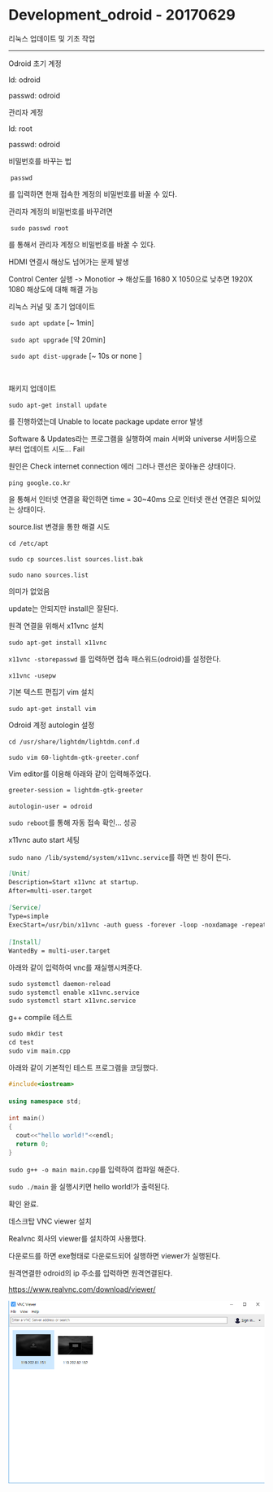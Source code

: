 # Development_odroid - 20170629



리눅스 업데이트 및 기초 작업
________________________________________________



Odroid 초기 계정

Id: odroid

passwd: odroid



관리자 계정

Id: root

passwd: odroid



비밀번호를 바꾸는 법

​		`passwd`

를 입력하면 현재 접속한 계정의 비밀번호를 바꿀 수 있다.



관리자 계정의 비밀번호를 바꾸려면

​		`sudo passwd root`

를 통해서 관리자 계정으 비밀번호를 바꿀 수 있다.



HDMI 연결시 해상도 넘어가는 문제 발생

Control Center 실행 -> Monotior -> 해상도를 1680 X 1050으로 낮추면 1920X 1080 해상도에 대해 해결 가능



리눅스 커널 및 초기 업데이트



​	`sudo apt update`    		[~ 1min]

​	`sudo apt upgrade` 		[약 20min]

​	`sudo apt dist-upgrade`	[~ 10s or none ]

​	

패키지 업데이트

`sudo apt-get install update`

를 진행하였는데 Unable to locate package update error 발생

Software & Updates라는 프로그램을 실행하여 main 서버와 universe 서버등으로 부터 업데이트 시도... Fail

원인은 Check internet connection 에러 그러나 랜선은 꽂아놓은 상태이다.

`ping google.co.kr `

을 통해서 인터넷 연결을 확인하면 time = 30~40ms 으로 인터넷 랜선 연결은 되어있는 상태이다.



source.list 변경을 통한 해결 시도

`cd /etc/apt`

`sudo cp sources.list sources.list.bak`

`sudo nano sources.list`

의미가 없었음



update는 안되지만 install은 잘된다.

원격 연결을 위해서 x11vnc 설치

`sudo apt-get install x11vnc`

`x11vnc -storepasswd` 를 입력하면 접속 패스워드(odroid)를 설정한다.

`x11vnc -usepw`



기본 텍스트 편집기 vim 설치

`sudo apt-get install vim`



Odroid 계정 autologin 설정

`cd /usr/share/lightdm/lightdm.conf.d`

`sudo vim 60-lightdm-gtk-greeter.conf `

Vim editor를 이용해 아래와 같이 입력해주었다.



```
greeter-session = lightdm-gtk-greeter

autologin-user = odroid
```



`sudo reboot`를 통해 자동 접속 확인... 성공



x11vnc auto start 세팅

`sudo nano /lib/systemd/system/x11vnc.service`를 하면 빈 창이 뜬다.



```markdown
[Unit]
Description=Start x11vnc at startup.
After=multi-user.target

[Service]
Type=simple
ExecStart=/usr/bin/x11vnc -auth guess -forever -loop -noxdamage -repeat -rfbauth /home/odroid/.vnc/passwd -rfbport 5900 -shared

[Install]
WantedBy = multi-user.target
```



아래와 같이 입력하여 vnc를 재실행시켜준다.

```markdown
sudo systemctl daemon-reload
sudo systemctl enable x11vnc.service
sudo systemctl start x11vnc.service
```



g++ compile 테스트



```markdown
sudo mkdir test
cd test
sudo vim main.cpp
```



아래와 같이 기본적인 테스트 프로그램을 코딩했다.

```c++
#include<iostream>

using namespace std;

int main()
{
  cout<<"hello world!"<<endl;
  return 0;
}
```



`sudo g++ -o main main.cpp`를 입력하여 컴파일 해준다.

`sudo ./main` 을 실행시키면 hello world!가 출력된다.

확인 완료.



데스크탑 VNC viewer 설치

Realvnc 회사의 viewer를 설치하여 사용했다. 

다운로드를 하면 exe형태로 다운로드되어 실행하면 viewer가 실행된다.

원격연결한 odroid의 ip 주소를 입력하면 원격연결된다.

https://www.realvnc.com/download/viewer/

![20170629-viewer](Picture/20170629-viewer.PNG)
